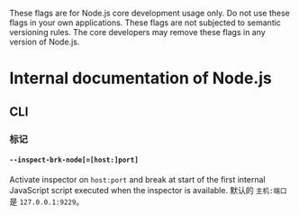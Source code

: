 These flags are for Node.js core development usage only. Do not use these flags in your own applications. These flags are not subjected to semantic versioning rules. The core developers may remove these flags in any version of Node.js.

# Internal documentation of Node.js

## CLI

### 标记

#### `--inspect-brk-node[=[host:]port]`


<!-- YAML
added: v7.6.0
-->

Activate inspector on `host:port` and break at start of the first internal JavaScript script executed when the inspector is available. 默认的 `主机:端口` 是 `127.0.0.1:9229`。
